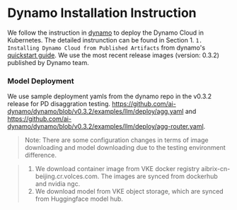 # Dynamo Installation Instruction


We follow the instruction in [dynamo](https://github.com/ai-dynamo/dynamo) to deploy the Dynamo Cloud in Kubernetes. The detailed instrunction can be found in Section 1.  `1. Installing Dynamo Cloud from Published Artifacts` from dynamo's [quickstart guide](https://github.com/ai-dynamo/dynamo/blob/main/docs/guides/dynamo_deploy/quickstart.md). We use the most recent release images (version: 0.3.2) published by Dynamo team.


### Model Deployment

We use sample deployment yamls from the dynamo repo in the v0.3.2 release for PD disaggration testing. https://github.com/ai-dynamo/dynamo/blob/v0.3.2/examples/llm/deploy/agg.yaml and https://github.com/ai-dynamo/dynamo/blob/v0.3.2/examples/llm/deploy/agg-router.yaml.


> Note: There are some configuration changes in terms of image downloading and model downloading due to the testing environment difference.

> 1. We download container image from VKE docker registry aibrix-cn-beijing.cr.volces.com. The images are synced from dockerhub and nvidia ngc.
> 2. We download model from VKE object storage, which are synced from Huggingface model hub.
